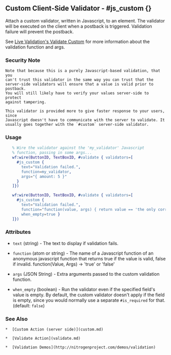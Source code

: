 <!-- dash: #js_custom | Test | ###:Section -->



## Custom Client-Side Validator - #js_custom {}

  Attach a custom validator, written in Javascript, to an element. The
  validator will be executed on the client when a postback is
  triggered. Validation failure will prevent the postback.

  See [Live Validation's Validate Custom](http://livevalidation.com/documentation#ValidateCustom) for more information about the
  validation function and args.

### Security Note

	Note that because this is a purely Javascript-based validation, that you
	can't trust this validator in the same way you can trust that the
	server-side validators will ensure that a value is valid prior to postback.
	You will still likely have to verify your values server-side to protect
	against tampering.

	This validator is provided more to give faster response to your users, since
	Javascript doesn't have to communicate with the server to validate. It
	usually goes together with the `#custom` server-side validator.

### Usage

```erlang
   % Wire the validator against the 'my_validator' Javascript
   % function, passing in some args...
   wf:wire(ButtonID, TextBoxID, #validate { validators=[
     #js_custom {
       text="Validation failed.",
       function=my_validator,
       args="{ amount: 5 }"
     }
   ]})

```

```erlang
   wf:wire(ButtonID, TextBoxID, #validate { validators=[
     #js_custom {
       text="Validation failed.",
       function="function(value, args) { return value == 'the only correct answer'} ",
       when_empty=true }
   ]})

```

### Attributes

   * `text` (string) - The text to display if validation fails.

   * `function` (atom or string) - The name of a Javascript function of an
     anonymous javascript function that returns true if the value is valid, false
     if invalid.
     function(Value, Args) -> 'true' or 'false'

   * `args` (JSON String) - Extra arguments passed to the custom validation
     function.
   
   * `when_empty` (boolean) - Run the validator even if the specified
     field's value is empty. By default, the custom validator doesn't apply if
     the field is empty, since you would normally use a separate `#is_required`
     for that. (default: `false`)

### See Also

	*  [Custom Action (server side)](custom.md)

	*  [Validate Action](validate.md)

	*  [Validation Demos](http://nitrogenproject.com/demos/validation)
